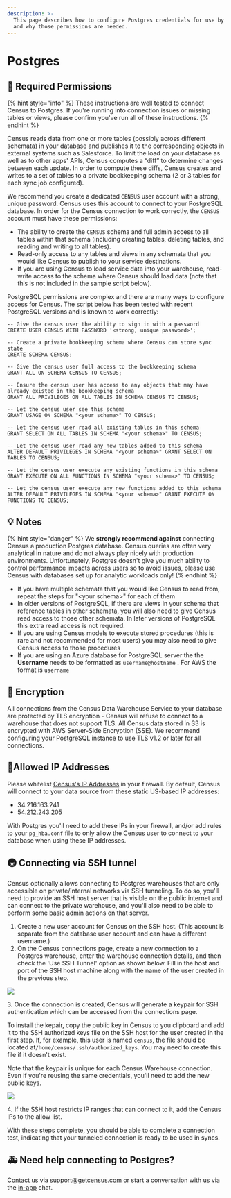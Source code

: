 ```yaml
---
description: >-
  This page describes how to configure Postgres credentials for use by Census
  and why those permissions are needed.
---
```


# Postgres

## 🔐 Required Permissions

{% hint style="info" %}
These instructions are well tested to connect Census to Postgres. If you're running into connection issues or missing tables or views, please confirm you've run all of these instructions.&#x20;
{% endhint %}

Census reads data from one or more tables (possibly across different schemata) in your database and publishes it to the corresponding objects in external systems such as Salesforce. To limit the load on your database as well as to other apps' APIs, Census computes a “diff” to determine changes between each update. In order to compute these diffs, Census creates and writes to a set of tables to a private bookkeeping schema (2 or 3 tables for each sync job configured).

We recommend you create a dedicated `CENSUS` user account with a strong, unique password. Census uses this account to connect to your PostgreSQL database. In order for the Census connection to work correctly, the `CENSUS` account must have these permissions:

* The ability to create the `CENSUS` schema and full admin access to all tables within that schema (including creating tables, deleting tables, and reading and writing to all tables).
* Read-only access to any tables and views in any schemata that you would like Census to publish to your service destinations.
* If you are using Census to load service data into your warehouse, read-write access to the schema where Census should load data (note that this is not included in the sample script below).

PostgreSQL permissions are complex and there are many ways to configure access for Census. The script below has been tested with recent PostgreSQL versions and is known to work correctly:

```
-- Give the census user the ability to sign in with a password
CREATE USER CENSUS WITH PASSWORD '<strong, unique password>';

-- Create a private bookkeeping schema where Census can store sync state
CREATE SCHEMA CENSUS;

-- Give the census user full access to the bookkeeping schema
GRANT ALL ON SCHEMA CENSUS TO CENSUS;

-- Ensure the census user has access to any objects that may have already existed in the bookkeeping schema
GRANT ALL PRIVILEGES ON ALL TABLES IN SCHEMA CENSUS TO CENSUS;

-- Let the census user see this schema
GRANT USAGE ON SCHEMA "<your schema>" TO CENSUS;

-- Let the census user read all existing tables in this schema
GRANT SELECT ON ALL TABLES IN SCHEMA "<your schema>" TO CENSUS;

-- Let the census user read any new tables added to this schema
ALTER DEFAULT PRIVILEGES IN SCHEMA "<your schema>" GRANT SELECT ON TABLES TO CENSUS;

-- Let the census user execute any existing functions in this schema
GRANT EXECUTE ON ALL FUNCTIONS IN SCHEMA "<your schema>" TO CENSUS;

-- Let the census user execute any new functions added to this schema
ALTER DEFAULT PRIVILEGES IN SCHEMA "<your schema>" GRANT EXECUTE ON FUNCTIONS TO CENSUS;
```

## 💡 Notes

{% hint style="danger" %}
We **strongly recommend against** connecting Census a production Postgres database. Census queries are often very analytical in nature and do not always play nicely with production environments. Unfortunately, Postgres doesn't give you much ability to control performance impacts across users so to avoid issues, please use Census with databases set up for analytic workloads only!
{% endhint %}

* If you have multiple schemata that you would like Census to read from, repeat the steps for "\<your schema>" for each of them
* In older versions of PostgreSQL, if there are views in your schema that reference tables in other schemata, you will also need to give Census read access to those other schemata. In later versions of PostgreSQL this extra read access is not required.
* If you are using Census models to execute stored procedures (this is rare and not recommended for most users) you may also need to give Census access to those procedures
* If you are using an Azure database for PostgreSQL server the the **Username** needs to be formatted as `username@hostname` . For AWS the format is `username`

## 🔑 Encryption

All connections from the Census Data Warehouse Service to your database are protected by TLS encryption - Census will refuse to connect to a warehouse that does not support TLS. All Census data stored in S3 is encrypted with AWS Server-Side Encryption (SSE). We recommend configuring your PostgreSQL instance to use TLS v1.2 or later for all connections.

## 🚦Allowed IP Addresses

Please whitelist [Census's IP Addresses](../basics/security-and-privacy/census-ip-addresses.md) in your firewall. By default, Census will connect to your data source from these static US-based IP addresses:

* 34.216.163.241
* 54.212.243.205

With Postgres you'll need to add these IPs in your firewall, and/or add rules to your `pg_hba.conf` file to only allow the Census user to connect to your database when using these IP addresses.

## 🚇 Connecting via SSH tunnel

Census optionally allows connecting to Postgres warehouses that are only accessible on private/internal networks via SSH tunneling. To do so, you'll need to provide an SSH host server that is visible on the public internet and can connect to the private warehouse, and you'll also need to be able to perform some basic admin actions on that server.

1. Create a new user account for Census on the SSH host. (This account is separate from the database user account and can have a different username.)
2. On the Census connections page, create a new connection to a Postgres warehouse, enter the warehouse connection details, and then check the 'Use SSH Tunnel' option as shown below.  Fill in the host and port of the SSH host machine along with the name of the user created in the previous step.

![](../.gitbook/assets/redshift\_pg\_1.png)

3\. Once the connection is created, Census will generate a keypair for SSH authentication which can be accessed from the connections page.&#x20;

To install the kepair, copy the public key in Census to you clipboard and add it to the SSH authorized keys file on the SSH host for the user created in the first step.  If, for example, this user is named `census`, the file should be located at`/home/census/.ssh/authorized_keys`. You may need to create this file if it doesn't exist.

Note that the keypair is unique for each Census Warehouse connection. Even if you're reusing the same credentials, you'll need to add the new public keys.

![](../.gitbook/assets/redshift\_pg\_2.png)

4\. If the SSH host restricts IP ranges that can connect to it, add the Census IPs to the allow list.

With these steps complete, you should be able to complete a connection test, indicating that your tunneled connection is ready to be used in syncs.

## 🚑 Need help connecting to Postgres?

[Contact us](mailto:support@getcensus.com) via support@getcensus.com or start a conversation with us via the [in-app](https://app.getcensus.com) chat.
